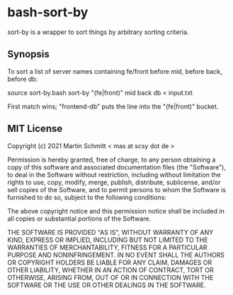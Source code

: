 # bash-sort-by

sort-by is a wrapper to sort things by arbitrary sorting criteria.

## Synopsis

To sort a list of server names containing fe/front before mid, before back, before db:

source sort-by.bash
sort-by "(fe|front)" mid back db < input.txt

First match wins; "frontend-db" puts the line into the "(fe|front)" bucket.

## MIT License

Copyright (c) 2021 Martin Schmitt < mas at scsy dot de >

Permission is hereby granted, free of charge, to any person obtaining a copy
of this software and associated documentation files (the "Software"), to deal
in the Software without restriction, including without limitation the rights
to use, copy, modify, merge, publish, distribute, sublicense, and/or sell
copies of the Software, and to permit persons to whom the Software is
furnished to do so, subject to the following conditions:

The above copyright notice and this permission notice shall be included in all
copies or substantial portions of the Software.

THE SOFTWARE IS PROVIDED "AS IS", WITHOUT WARRANTY OF ANY KIND, EXPRESS OR
IMPLIED, INCLUDING BUT NOT LIMITED TO THE WARRANTIES OF MERCHANTABILITY,
FITNESS FOR A PARTICULAR PURPOSE AND NONINFRINGEMENT. IN NO EVENT SHALL THE
AUTHORS OR COPYRIGHT HOLDERS BE LIABLE FOR ANY CLAIM, DAMAGES OR OTHER
LIABILITY, WHETHER IN AN ACTION OF CONTRACT, TORT OR OTHERWISE, ARISING FROM,
OUT OF OR IN CONNECTION WITH THE SOFTWARE OR THE USE OR OTHER DEALINGS IN THE
SOFTWARE.
